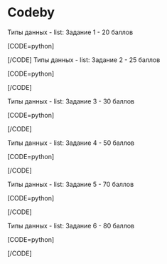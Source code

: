 # Codeby
Типы данных - list: Задание 1 - 20 баллов

[CODE=python]

[/CODE]
Типы данных - list: Задание 2 - 25 баллов

[CODE=python]

[/CODE]

Типы данных - list: Задание 3 - 30 баллов 

[CODE=python]

[/CODE]

Типы данных - list: Задание 4 - 50 баллов 

[CODE=python]

[/CODE]

Типы данных - list: Задание 5 - 70 баллов 

[CODE=python]

[/CODE]

Типы данных - list: Задание 6 - 80 баллов

[CODE=python]

[/CODE]

